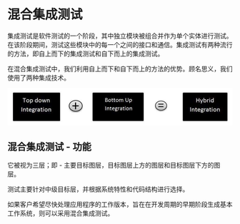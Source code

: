# 混合集成测试

集成测试是软件测试的一个阶段，其中独立模块被组合并作为单个实体进行测试。在该阶段期间，测试这些模块中的每一个之间的接口和通信。集成测试有两种流行的方法，即自上而下的集成测试和自下而上的集成测试。

在混合集成测试中，我们利用自上而下和自下而上的方法的优势。顾名思义，我们使用了两种集成技术。

![测试生命周期中的混合集成测试](../screenshot/2019-05-29-14-30-11.png)

## 混合集成测试 - 功能

它被视为三层；即 - 主要目标图层，目标图层上方的图层和目标图层下方的图层。

测试主要针对中级目标层，并根据系统特性和代码结构进行选择。

如果客户希望尽快处理应用程序的工作版本，旨在在开发周期的早期阶段生成基本工作系统，则可以采用混合集成测试。
